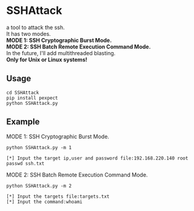 # SSHAttack

a tool to attack the ssh.<br>
It has two modes.<br>
**MODE 1: SSH Cryptographic Burst Mode.**<br>
**MODE 2: SSH Batch Remote Execution Command Mode.**<br>
In the future, I'll add multithreaded blasting.<br>
**Only for Unix or Linux systems!**

## Usage

```shell
cd SSHAttack
pip install pexpect
python SSHAttack.py
```

## Example

MODE 1: SSH Cryptographic Burst Mode.
```shell
python SSHAttack.py -m 1

[*] Input the target ip,user and password file:192.168.220.140 root passwd ssh.txt
```

MODE 2: SSH Batch Remote Execution Command Mode.
```shell
python SSHAttack.py -m 2

[*] Input the targets file:targets.txt
[*] Input the command:whoami
```